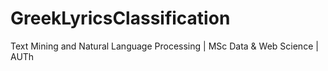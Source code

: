 # GreekLyricsClassification
Text Mining and Natural Language Processing | MSc Data &amp; Web Science | AUTh
